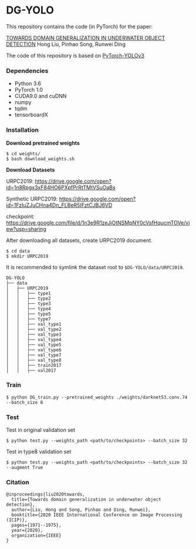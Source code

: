 # DG-YOLO

This repository contains the code (in PyTorch) for the paper:

[TOWARDS DOMAIN GENERALIZATION IN UNDERWATER OBJECT DETECTION](https://arxiv.org/abs/2004.06333)
Hong Liu, Pinhao Song, Runwei Ding

The code of this repository is based on [PyTorch-YOLOv3](https://github.com/eriklindernoren/PyTorch-YOLOv3)

### Dependencies

- Python 3.6
- PyTorch 1.0
- CUDA9.0 and cuDNN
- numpy
- tqdm
- tensorboardX



### Installation

**Download pretrained weights**

```
$ cd weights/
$ bash download_weights.sh
```

**Download Datasets**

URPC2019: https://drive.google.com/open?id=1n8Rpgx3xF84HO6PXpfPrRtTMtVSuOaBs

Synthetic URPC2019: https://drive.google.com/open?id=1FzIuZJuCHna4Dn_FLBeR5IFztCJBJ6VD

checkpoint: https://drive.google.com/file/d/1n3e9R1zeJjOtNSMpNY0cVsfHqucmTOVe/view?usp=sharing

After downloading all datasets, create URPC2019 document.

```
$ cd data
$ mkdir URPC2019
```

 It is recommended to symlink the dataset root to `$DG-YOLO/data/URPC2019`.

```
DG-YOLO
├── data
│   ├── URPC2019
│   │   ├── type1
│   │   ├── type2
│   │   ├── type3
│   │   ├── type4
│   │   ├── type5
│   │   ├── type7
│   │   ├── val_type1
│   │   ├── val_type2
│   │   ├── val_type3
│   │   ├── val_type4
│   │   ├── val_type5
│   │   ├── val_type6
│   │   ├── val_type7
│   │   ├── val_type8
│   │   ├── train2017
│   │   ├── val2017
```

###  

### Train

```
$ python DG_train.py --pretrained_weights ./weights/darknet53.conv.74 --batch_size 8
```



### Test

Test in original validation set

```
$ python test.py --weights_path <path/to/checkpoints> --batch_size 32
```

Test in type8 validation set

```
$ python test.py --weights_path <path/to/checkpoints> --batch_size 32 --augment True
```

### Citation

```
@inproceedings{liu2020towards,
  title={Towards domain generalization in underwater object detection},
  author={Liu, Hong and Song, Pinhao and Ding, Runwei},
  booktitle={2020 IEEE International Conference on Image Processing (ICIP)},
  pages={1971--1975},
  year={2020},
  organization={IEEE}
}
```
